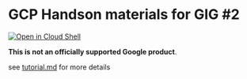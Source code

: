 # GCP Handson materials for GIG #2

[![Open in Cloud Shell](https://gstatic.com/cloudssh/images/open-btn.png)](https://ssh.cloud.google.com/cloudshell/open?cloudshell_git_repo=https://github.com/GoogleCloudPlatform/gcp-getting-started-lab-jp&cloudshell_working_dir=gig/gig01-02&cloudshell_tutorial=tutorial.md)

**This is not an officially supported Google product**.

see [tutorial.md](tutorial.md) for more details
